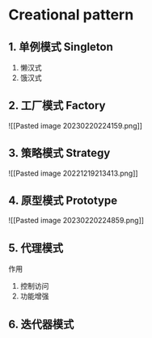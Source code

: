 
# Creational pattern

## 1. 单例模式 Singleton

1. 懒汉式
2. 饿汉式

## 2. 工厂模式 Factory

![[Pasted image 20230220224159.png]]

## 3. 策略模式 Strategy

![[Pasted image 20221219213413.png]]

## 4. 原型模式 Prototype

![[Pasted image 20230220224859.png]]

## 5. 代理模式

作用
1. 控制访问
2. 功能增强

## 6. 迭代器模式
